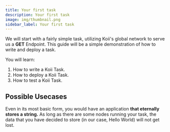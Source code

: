```yaml
---
title: Your first task
description: Your first task
image: img/thumbnail.png
sidebar_label: Your first task
---
```


We will start with a fairly simple task, utilizing Koii's global network to serve us a **GET** Endpoint. This guide will be a simple demonstration of how to write and deploy a task.

You will learn:

1. How to write a Koii Task.
2. How to deploy a Koii Task.
3. How to test a Koii Task.

## Possible Usecases

Even in its most basic form, you would have an application **that eternally stores a string.** As long as there are some nodes running your task, the data that you have decided to store (in our case, Hello World) will not get lost.
